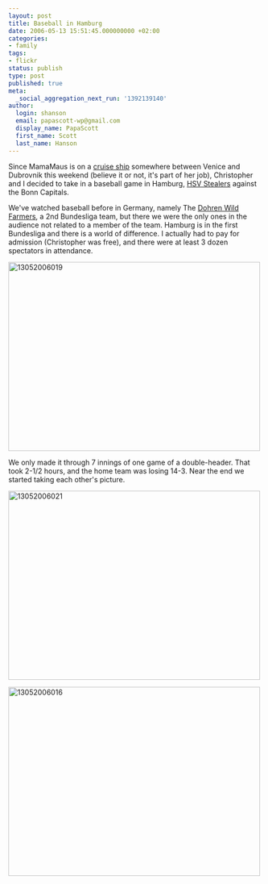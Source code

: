 ```yaml
---
layout: post
title: Baseball in Hamburg
date: 2006-05-13 15:51:45.000000000 +02:00
categories:
- family
tags:
- flickr
status: publish
type: post
published: true
meta:
  _social_aggregation_next_run: '1392139140'
author:
  login: shanson
  email: papascott-wp@gmail.com
  display_name: PapaScott
  first_name: Scott
  last_name: Hanson
---
```

<p>Since MamaMaus is on a <a href="http://www.aida.de/">cruise ship</a> somewhere between Venice and Dubrovnik this weekend (believe it or not, it's part of her job), Christopher and I decided to take in a baseball game in Hamburg, <a href="http://stealers.de/lokhtml/lok-news.php" title="HSV Stealers - Baseball im Hamburger Sport-Verein e.V.">HSV Stealers</a> against the Bonn Capitals.</p>
<p>We've watched baseball before in Germany, namely The <a href="http://www.wildfarmers.de/">Dohren Wild Farmers</a>, a 2nd Bundesliga team, but there we were the only ones in the audience not related to a member of the team. Hamburg is in the first Bundesliga and there is a world of difference.  I actually had to pay for admission (Christopher was free), and there were at least 3 dozen spectators in attendance.</p>
<p><a href="http://www.flickr.com/photos/papascott/145517049/" title="Photo Sharing"><img src="https://static.flickr.com/50/145517049_61b0858b3e.jpg" width="500" height="375" alt="13052006019" /></a></p>
<p>We only made it through 7 innings of one game of a double-header. That took 2-1/2 hours, and the home team was losing 14-3. Near the end we started taking each other's picture.</p>
<p><a href="http://www.flickr.com/photos/papascott/145517304/" title="Photo Sharing"><img src="https://static.flickr.com/56/145517304_eeace99f32.jpg" width="500" height="375" alt="13052006021" /></a></p>
<p><a href="http://www.flickr.com/photos/papascott/145516554/" title="Photo Sharing"><img src="https://static.flickr.com/53/145516554_bb9fa15ba6.jpg" width="500" height="375" alt="13052006016" /></a></p>
